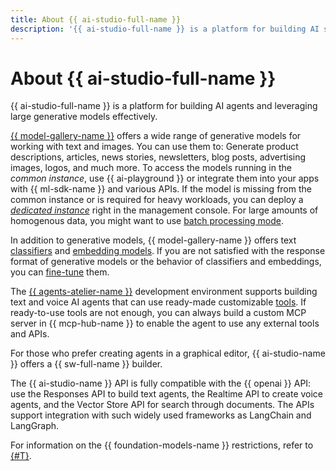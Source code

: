 ```yaml
---
title: About {{ ai-studio-full-name }}
description: '{{ ai-studio-full-name }} is a platform for building AI solutions. It offers everything you need to build an intelligent agent that will help your business address everyday tasks. {{ gpt-lite }} and {{ gpt-pro }} can generate product descriptions, articles, news stories, newsletters, blog posts, and much more. {{ yandexart-name }} can create an image from a description. The quality of the neural network''s response directly depends on the accuracy of the instructions you provide. With a more specific prompt, you are more likely to get the result you expect.'
---
```


# About {{ ai-studio-full-name }}

{{ ai-studio-full-name }} is a platform for building AI agents and leveraging large generative models effectively. 

[{{ model-gallery-name }}](./generation/index.md) offers a wide range of generative models for working with text and images. You can use them to: 
Generate product descriptions, articles, news stories, newsletters, blog posts, advertising images, logos, and much more. To access the models running in the _common instance_, use {{ ai-playground }} or integrate them into your apps with {{ ml-sdk-name }} and various APIs. If the model is missing from the common instance or is required for heavy workloads, you can deploy a _[dedicated instance](./generation/dedicated-instance.md)_ right in the management console. For large amounts of homogenous data, you might want to use [batch processing mode](./generation/dedicated-instance.md).

In addition to generative models, {{ model-gallery-name }} offers text [classifiers](./classifier/index.md) and [embedding models](./embeddings.md). If you are not satisfied with the response format of generative models or the behavior of classifiers and embeddings, you can [fine-tune](./tuning/index.md) them.

The [{{ agents-atelier-name }}](./agents/index.md) development environment supports building text and voice AI agents that can use ready-made customizable [tools](./agents/index.md#tools). If ready-to-use tools are not enough, you can always build a custom MCP server in {{ mcp-hub-name }} to enable the agent to use any external tools and APIs.

For those who prefer creating agents in a graphical editor, {{ ai-studio-name }} offers a {{ sw-full-name }} builder.

The {{ ai-studio-name }} API is fully compatible with the {{ openai }} API: use the Responses API to build text agents, the Realtime API to create voice agents, and the Vector Store API for search through documents. The APIs support integration with such widely used frameworks as LangChain and LangGraph.

For information on the {{ foundation-models-name }} restrictions, refer to [{#T}](limits.md).
